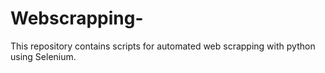 # Webscrapping-
This repository contains scripts for automated web scrapping with python using Selenium. 
